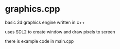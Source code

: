 # graphics.cpp

basic 3d graphics engine written in c++


uses SDL2 to create window and draw pixels to screen


there is example code in main.cpp